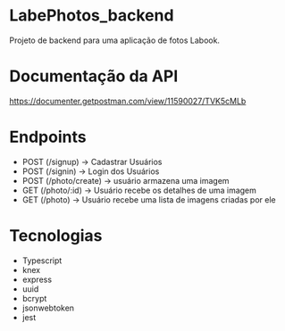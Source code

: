 # LabePhotos_backend

Projeto de backend para uma aplicação de fotos Labook.

# Documentação da API

https://documenter.getpostman.com/view/11590027/TVK5cMLb

# Endpoints
- POST (/signup) -> Cadastrar Usuários
- POST (/signin) -> Login dos Usuários
- POST (/photo/create) -> usuário armazena uma imagem
- GET (/photo/:id) -> Usuário recebe os detalhes de uma imagem
- GET (/photo) -> Usuário recebe uma lista de imagens criadas por ele

# Tecnologias
- Typescript
- knex
- express
- uuid
- bcrypt
- jsonwebtoken
- jest
